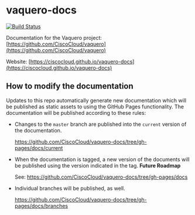 # vaquero-docs

[![Build Status](https://drone.projectshipped.io/api/badges/CiscoCloud/vaquero-docs/status.svg)](https://drone.projectshipped.io/CiscoCloud/vaquero-docs)

Documentation for the Vaquero project: [https://github.com/CiscoCloud/vaquero](https://github.com/CiscoCloud/vaquero)

Website: [https://ciscocloud.github.io/vaquero-docs](https://ciscocloud.github.io/vaquero-docs)


## How to modify the documentation

Updates to this repo automatically generate new documentation which will be published as static assets to using the GitHub Pages functionality.  The documentation will be published according to these rules:

* Changes to the `master` branch are published into the `current` version of the documentation.

  https://github.com/CiscoCloud/vaquero-docs/tree/gh-pages/docs/current

* When the documentation is tagged, a new version of the documents will be published using the version indicated in the tag. **Future Roadmap**

  See: https://github.com/CiscoCloud/vaquero-docs/tree/gh-pages/docs

* Individual branches will be published, as well.
 
  https://github.com/CiscoCloud/vaquero-docs/tree/gh-pages/docs/branches
